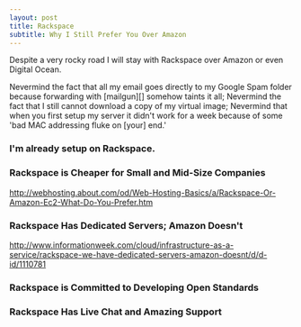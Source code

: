 ```yaml
---
layout: post
title: Rackspace
subtitle: Why I Still Prefer You Over Amazon
---
```


Despite a very rocky road I will stay with Rackspace over Amazon or
even Digital Ocean.

Nevermind the fact that all my email goes directly to my Google Spam
folder because forwarding with [mailgun][] somehow taints it all;
Nevermind the fact that I still cannot download a copy of my virtual
image; Nevermind that when you first setup my server it didn't work
for a week because of some 'bad MAC addressing fluke on [your] end.'

### I'm already setup on Rackspace.

### Rackspace is Cheaper for Small and Mid-Size Companies

http://webhosting.about.com/od/Web-Hosting-Basics/a/Rackspace-Or-Amazon-Ec2-What-Do-You-Prefer.htm

### Rackspace Has Dedicated Servers; Amazon Doesn't

http://www.informationweek.com/cloud/infrastructure-as-a-service/rackspace-we-have-dedicated-servers-amazon-doesnt/d/d-id/1110781

### Rackspace is Committed to Developing Open Standards

### Rackspace Has Live Chat and Amazing Support


